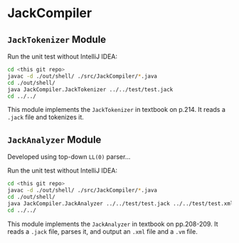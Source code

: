 # JackCompiler

## `JackTokenizer` Module

Run the unit test without IntelliJ IDEA:

```bash
cd <this git repo>
javac -d ./out/shell/ ./src/JackCompiler/*.java
cd ./out/shell/
java JackCompiler.JackTokenizer ../../test/test.jack
cd ../../
```

This module implements the `JackTokenizer` in textbook on p.214. It reads a `.jack` file and tokenizes it.

## `JackAnalyzer` Module

Developed using top-down `LL(0)` parser...

Run the unit test without IntelliJ IDEA:

```bash
cd <this git repo>
javac -d ./out/shell/ ./src/JackCompiler/*.java
cd ./out/shell/
java JackCompiler.JackAnalyzer ../../test/test.jack ../../test/test.xml ../../test/test.vm
cd ../../
```

This module implements the `JackAnalyzer` in textbook on pp.208-209. It reads a `.jack` file, parses it, and output an `.xml` file and a `.vm` file.
